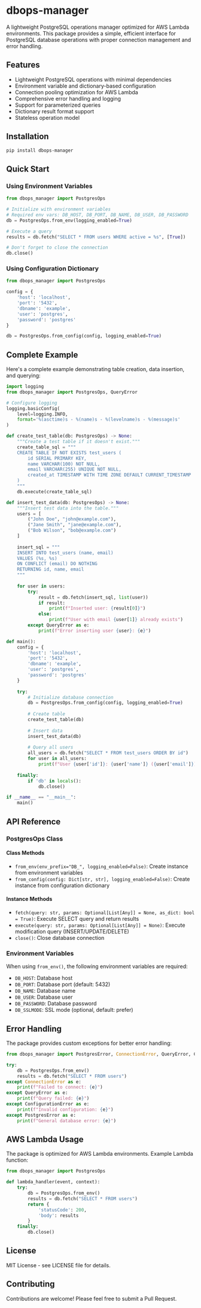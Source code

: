 # dbops-manager

A lightweight PostgreSQL operations manager optimized for AWS Lambda environments. This package provides a simple, efficient interface for PostgreSQL database operations with proper connection management and error handling.

## Features

- Lightweight PostgreSQL operations with minimal dependencies
- Environment variable and dictionary-based configuration
- Connection pooling optimization for AWS Lambda
- Comprehensive error handling and logging
- Support for parameterized queries
- Dictionary result format support
- Stateless operation model

## Installation

```bash
pip install dbops-manager
```

## Quick Start

### Using Environment Variables

```python
from dbops_manager import PostgresOps

# Initialize with environment variables
# Required env vars: DB_HOST, DB_PORT, DB_NAME, DB_USER, DB_PASSWORD
db = PostgresOps.from_env(logging_enabled=True)

# Execute a query
results = db.fetch("SELECT * FROM users WHERE active = %s", [True])

# Don't forget to close the connection
db.close()
```

### Using Configuration Dictionary

```python
from dbops_manager import PostgresOps

config = {
    'host': 'localhost',
    'port': '5432',
    'dbname': 'example',
    'user': 'postgres',
    'password': 'postgres'
}

db = PostgresOps.from_config(config, logging_enabled=True)
```

## Complete Example

Here's a complete example demonstrating table creation, data insertion, and querying:

```python
import logging
from dbops_manager import PostgresOps, QueryError

# Configure logging
logging.basicConfig(
    level=logging.INFO,
    format='%(asctime)s - %(name)s - %(levelname)s - %(message)s'
)

def create_test_table(db: PostgresOps) -> None:
    """Create a test table if it doesn't exist."""
    create_table_sql = """
    CREATE TABLE IF NOT EXISTS test_users (
        id SERIAL PRIMARY KEY,
        name VARCHAR(100) NOT NULL,
        email VARCHAR(255) UNIQUE NOT NULL,
        created_at TIMESTAMP WITH TIME ZONE DEFAULT CURRENT_TIMESTAMP
    )
    """
    db.execute(create_table_sql)

def insert_test_data(db: PostgresOps) -> None:
    """Insert test data into the table."""
    users = [
        ("John Doe", "john@example.com"),
        ("Jane Smith", "jane@example.com"),
        ("Bob Wilson", "bob@example.com")
    ]
    
    insert_sql = """
    INSERT INTO test_users (name, email)
    VALUES (%s, %s)
    ON CONFLICT (email) DO NOTHING
    RETURNING id, name, email
    """
    
    for user in users:
        try:
            result = db.fetch(insert_sql, list(user))
            if result:
                print(f"Inserted user: {result[0]}")
            else:
                print(f"User with email {user[1]} already exists")
        except QueryError as e:
            print(f"Error inserting user {user}: {e}")

def main():
    config = {
        'host': 'localhost',
        'port': '5432',
        'dbname': 'example',
        'user': 'postgres',
        'password': 'postgres'
    }
    
    try:
        # Initialize database connection
        db = PostgresOps.from_config(config, logging_enabled=True)
        
        # Create table
        create_test_table(db)
        
        # Insert data
        insert_test_data(db)
        
        # Query all users
        all_users = db.fetch("SELECT * FROM test_users ORDER BY id")
        for user in all_users:
            print(f"User {user['id']}: {user['name']} ({user['email']})")
    
    finally:
        if 'db' in locals():
            db.close()

if __name__ == "__main__":
    main()
```

## API Reference

### PostgresOps Class

#### Class Methods

- `from_env(env_prefix="DB_", logging_enabled=False)`: Create instance from environment variables
- `from_config(config: Dict[str, str], logging_enabled=False)`: Create instance from configuration dictionary

#### Instance Methods

- `fetch(query: str, params: Optional[List[Any]] = None, as_dict: bool = True)`: Execute SELECT query and return results
- `execute(query: str, params: Optional[List[Any]] = None)`: Execute modification query (INSERT/UPDATE/DELETE)
- `close()`: Close database connection

### Environment Variables

When using `from_env()`, the following environment variables are required:
- `DB_HOST`: Database host
- `DB_PORT`: Database port (default: 5432)
- `DB_NAME`: Database name
- `DB_USER`: Database user
- `DB_PASSWORD`: Database password
- `DB_SSLMODE`: SSL mode (optional, default: prefer)

## Error Handling

The package provides custom exceptions for better error handling:

```python
from dbops_manager import PostgresError, ConnectionError, QueryError, ConfigurationError

try:
    db = PostgresOps.from_env()
    results = db.fetch("SELECT * FROM users")
except ConnectionError as e:
    print(f"Failed to connect: {e}")
except QueryError as e:
    print(f"Query failed: {e}")
except ConfigurationError as e:
    print(f"Invalid configuration: {e}")
except PostgresError as e:
    print(f"General database error: {e}")
```

## AWS Lambda Usage

The package is optimized for AWS Lambda environments. Example Lambda function:

```python
from dbops_manager import PostgresOps

def lambda_handler(event, context):
    try:
        db = PostgresOps.from_env()
        results = db.fetch("SELECT * FROM users")
        return {
            'statusCode': 200,
            'body': results
        }
    finally:
        db.close()
```

## License

MIT License - see LICENSE file for details.

## Contributing

Contributions are welcome! Please feel free to submit a Pull Request. 
